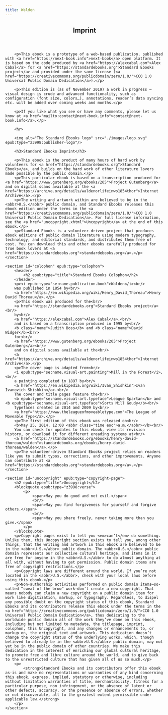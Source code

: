 ```yaml
---
title: Walden
---
```

<article epub:type="backmatter">
	<section id="imprint" epub:type="imprint">
		<header>
			<h2 epub:type="title">Imprint</h2>
		</header>

		<p>This ebook is a prototype of a web-based publication, published with <a href="https://next-book.info">next-book</a> open platform. It is based on the code produced by <a href="https://alexcabal.com">Alex Cabal</a> for <a href="https://standardebooks.org">Standard Ebooks project</a> and provided under the same license (<a href="https://creativecommons.org/publicdomain/zero/1.0/">CC0 1.0 Universal Public Domain Dedication</a>).</p>

		<p>This edition is (as of November 2019) a work in progress — visual design is crude and advanced functionality, such as configuration (font size, colors…), annotations, reader’s data syncing etc. will be added over coming weeks and months.</p>

		<p>If you like what you see or have any comments, please let us know at <a href="mailto:contact@next-book.info">contact@next-book.info</a>.</p>

		<hr>

		<img alt="The Standard Ebooks logo" src="./images/logo.svg" epub:type="z3998:publisher-logo"/>

		<h3>Standard Ebooks Imprint</h3>
		
		<p>This ebook is the product of many hours of hard work by volunteers for <a href="https://standardebooks.org">Standard Ebooks</a>, and builds on the hard work of other literature lovers made possible by the public domain.</p>
		<p>This particular ebook is based on a transcription produced for <a href="https://www.gutenberg.org/ebooks/205">Project Gutenberg</a> and on digital scans available at the <a href="https://archive.org/details/waldenorlifeinwo1854thor">Internet Archive</a>.</p>
		<p>The writing and artwork within are believed to be in the <abbr>U.S.</abbr> public domain, and Standard Ebooks releases this ebook edition under the terms in the <a href="https://creativecommons.org/publicdomain/zero/1.0/">CC0 1.0 Universal Public Domain Dedication</a>. For full license information, see the <a href="uncopyright.xhtml">Uncopyright</a> at the end of this ebook.</p>
		<p>Standard Ebooks is a volunteer-driven project that produces ebook editions of public domain literature using modern typography, technology, and editorial standards, and distributes them free of cost. You can download this and other ebooks carefully produced for true book lovers at <a href="https://standardebooks.org">standardebooks.org</a>.</p>
	</section>

	<section id="colophon" epub:type="colophon">
		<header>
			<h2 epub:type="title">Standard Ebooks Colophon</h2>
		</header>
		<p><i epub:type="se:name.publication.book">Walden</i><br/>
		was published in 1854 by<br/>
		<a href="https://en.wikipedia.org/wiki/Henry_David_Thoreau">Henry David Thoreau</a>.</p>
		<p>This ebook was produced for the<br/>
		<a href="https://standardebooks.org">Standard Ebooks project</a><br/>
		by<br/>
		<a href="https://alexcabal.com">Alex Cabal</a>,<br/>
		and is based on a transcription produced in 1995 by<br/>
		<b class="name">Judith Boss</b> and <b class="name">David Widger</b><br/>
		for<br/>
		<a href="https://www.gutenberg.org/ebooks/205">Project Gutenberg</a><br/>
		and on digital scans available at the<br/>
		<a href="https://archive.org/details/waldenorlifeinwo1854thor">Internet Archive</a>.</p>
		<p>The cover page is adapted from<br/>
		<i epub:type="se:name.visual-art.painting">Mill in the Forest</i>,<br/>
		a painting completed in 1897 by<br/>
		<a href="https://en.wikipedia.org/wiki/Ivan_Shishkin">Ivan Ivanovich Shishkin</a>.<br/>
		The cover and title pages feature the<br/>
		<b epub:type="se:name.visual-art.typeface">League Spartan</b> and <b epub:type="se:name.visual-art.typeface">Sorts Mill Goudy</b><br/>
		typefaces created in 2014 and 2009 by<br/>
		<a href="https://www.theleagueofmoveabletype.com">The League of Moveable Type</a>.</p>
		<p>The first edition of this ebook was released on<br/>
		<b>May 25, 2014, 12:00 <abbr class="time eoc">a.m.</abbr></b><br/>
		You can check for updates to this ebook, view its revision history, or download it for different ereading systems at<br/>
		<a href="https://standardebooks.org/ebooks/henry-david-thoreau/walden">standardebooks.org/ebooks/henry-david-thoreau/walden</a>.</p>
		<p>The volunteer-driven Standard Ebooks project relies on readers like you to submit typos, corrections, and other improvements. Anyone can contribute at <a href="https://standardebooks.org">standardebooks.org</a>.</p>
	</section>

	<section id="uncopyright" epub:type="copyright-page">
		<h2 epub:type="title">Uncopyright</h2>
		<blockquote epub:type="z3998:verse">
			<p>
				<span>May you do good and not evil.</span>
				<br/>
				<span>May you find forgiveness for yourself and forgive others.</span>
				<br/>
				<span>May you share freely, never taking more than you give.</span>
			</p>
		</blockquote>
		<p>Copyright pages exist to tell you <em>can’t</em> do something. Unlike them, this Uncopyright section exists to tell you, among other things, that the writing and artwork in this ebook are believed to be in the <abbr>U.S.</abbr> public domain. The <abbr>U.S.</abbr> public domain represents our collective cultural heritage, and items in it are free for anyone in the <abbr>U.S.</abbr> to do almost anything at all with, without having to get permission. Public domain items are free of copyright restrictions.</p>
		<p>Copyright laws are different around the world. If you’re not located in the <abbr>U.S.</abbr>, check with your local laws before using this ebook.</p>
		<p>Non-authorship activities performed on public domain items⁠—so-called “sweat of the brow” work⁠—don’t create a new copyright. That means nobody can claim a new copyright on a public domain item for work like digitization, markup, or typography. Regardless, to dispel any possible doubt on the copyright status of this ebook, Standard Ebooks and its contributors release this ebook under the terms in the <a href="https://creativecommons.org/publicdomain/zero/1.0/">CC0 1.0 Universal Public Domain Dedication</a>, thus dedicating to the worldwide public domain all of the work they’ve done on this ebook, including but not limited to metadata, the titlepage, imprint, colophon, this Uncopyright, and any changes or enhancements to, or markup on, the original text and artwork. This dedication doesn’t change the copyright status of the underlying works, which, though believed to already be in the <abbr>U.S.</abbr> public domain, may not yet be in the public domain of other countries. We make this dedication in the interest of enriching our global cultural heritage, to promote free and libre culture around the world, and to give back to the unrestricted culture that has given all of us so much.</p>
		<p>
			<strong>Standard Ebooks and its contributors offer this ebook as-is and make no representations or warranties of any kind concerning this ebook, express, implied, statutory or otherwise, including without limitation warranties of title, merchantability, fitness for a particular purpose, non infringement, or the absence of latent or other defects, accuracy, or the presence or absence of errors, whether or not discoverable, all to the greatest extent permissible under applicable law.</strong>
		</p>
	</section>
</article>
